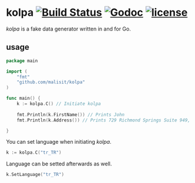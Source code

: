 # kolpa  [![Build Status](https://travis-ci.org/malisit/kolpa.svg?branch=master)](https://travis-ci.org/malisit/kolpa) [![Godoc](http://img.shields.io/badge/godoc-reference-blue.svg?style=flat)](https://godoc.org/github.com/malisit/kolpa) [![license](http://img.shields.io/badge/license-MIT-red.svg?style=flat)](https://raw.githubusercontent.com/malisit/kolpa/master/LICENSE)
*kolpa* is a fake data generator written in and for Go.  

## usage
``` go
package main

import (
	"fmt"
	"github.com/malisit/kolpa"
)

func main() {
	k := kolpa.C() // Initiate kolpa
	
	fmt.Println(k.FirstName()) // Prints John
	fmt.Println(k.Address()) // Prints 729 Richmond Springs Suite 949, Luisborough, VT 85700-5554

}
```

You can set language when initiating *kolpa*.
``` go
k := kolpa.C("tr_TR")
```

Language can be setted afterwards as well.
``` go
k.SetLanguage("tr_TR")
```

